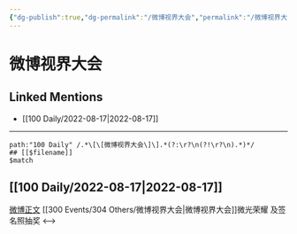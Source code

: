 ```yaml
---
{"dg-publish":true,"dg-permalink":"/微博视界大会","permalink":"/微博视界大会/"}
---
```


# 微博视界大会

## Linked Mentions
- [[100 Daily/2022-08-17\|2022-08-17]]


---

```expander
path:"100 Daily" /.*\[\[微博视界大会\]\].*(?:\r?\n(?!\r?\n).*)*/
## [[$filename]]
$match
```
## [[100 Daily/2022-08-17\|2022-08-17]]
[微博正文](https://m.weibo.cn/2637571067/4803167663424915) [[300 Events/304 Others/微博视界大会\|微博视界大会]]微光荣耀 及签名照抽奖
<-->